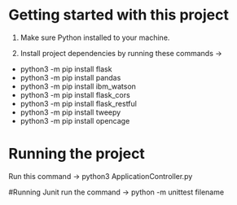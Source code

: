 # Getting started with this project

1. Make sure Python installed to your machine.

2. Install project dependencies by running these commands ->

- python3 -m pip install flask
- python3 -m pip install pandas
- python3 -m pip install ibm_watson
- python3 -m pip install flask_cors
- python3 -m pip install flask_restful
- python3 -m pip install tweepy
- python3 -m pip install opencage


# Running the project

Run this command -> python3 ApplicationController.py

#Running Junit
run the command -> python -m unittest filename 